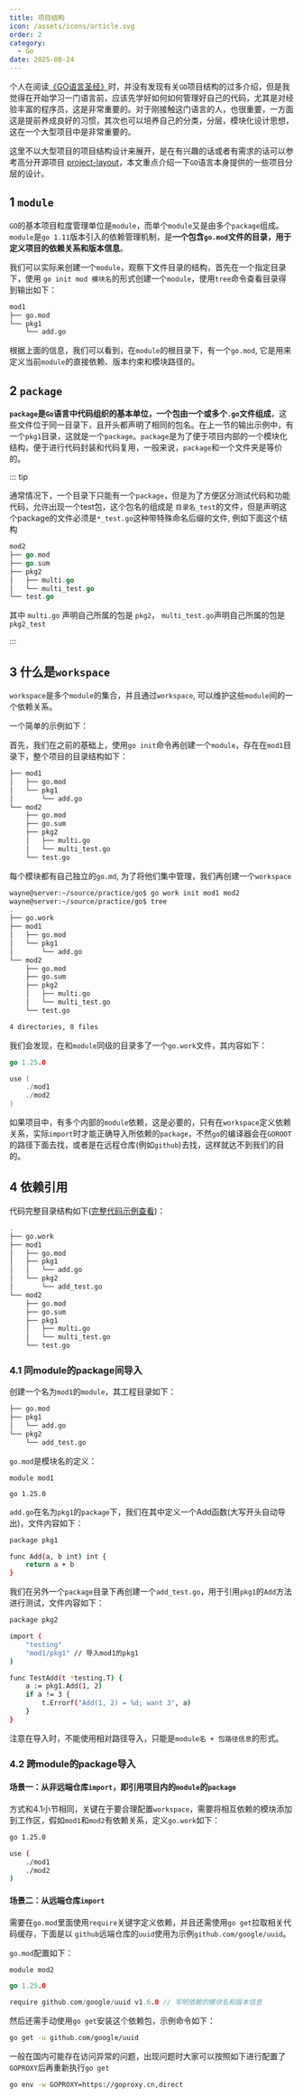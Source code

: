 ```yaml
---
title: 项目结构
icon: /assets/icons/article.svg
order: 2
category:
  - Go
date: 2025-08-24
---
```


个人在阅读[《GO语言圣经》](https://golang-china.github.io/gopl-zh/index.html)时，并没有发现有关`GO`项目结构的过多介绍，但是我觉得在开始学习一门语言前，应该先学好如何如何管理好自己的代码，尤其是对经验丰富的程序员，这是非常重要的。对于刚接触这门语言的人，也很重要，一方面这是提前养成良好的习惯，其次也可以培养自己的分类，分层，模块化设计思想，这在一个大型项目中是非常重要的。

这里不以大型项目的项目结构设计来展开，是在有兴趣的话或者有需求的话可以参考高分开源项目 [project-layout](https://github.com/golang-standards/project-layout)，本文重点介绍一下`GO`语言本身提供的一些项目分层的设计。

## 1 `module`

`GO`的基本项目粒度管理单位是`module`，而单个`module`又是由多个`package`组成。`module`是`go 1.11`版本引入的依赖管理机制，是**一个包含`go.mod`文件的目录，用于定义项目的依赖关系和版本信息**。

我们可以实际来创建一个`module`，观察下文件目录的结构，首先在一个指定目录下，使用 `go init mod 模块名`的形式创建一个`module`，使用`tree`命令查看目录得到输出如下：

```bash
mod1
├── go.mod
└── pkg1
    └── add.go
```

根据上面的信息，我们可以看到，在`module`的根目录下，有一个`go.mod`, 它是用来定义当前`module`的直接依赖、版本约束和模块路径的。

## 2 `package`

**`package`是`Go`语言中代码组织的基本单位，一个包由一个或多个`.go`文件组成**，这些文件位于同一目录下，且开头都声明了相同的包名。在上一节的输出示例中，有一个`pkg1`目录，这就是一个`package`。`package`是为了便于项目内部的一个模块化结构，便于进行代码封装和代码复用，一般来说，`package`和一个文件夹是等价的。

::: tip

通常情况下，一个目录下只能有一个`package`，但是为了方便区分测试代码和功能代码，允许出现一个test包，这个包名的组成是 `目录名_test`的文件，但是声明这个package的文件必须是`*_test.go`这种带特殊命名后缀的文件, 例如下面这个结构

```go
mod2
├── go.mod
├── go.sum
├── pkg2
│   ├── multi.go
│   └── multi_test.go
└── test.go
```

其中 `multi.go` 声明自己所属的包是 `pkg2`， `multi_test.go`声明自己所属的包是`pkg2_test`

:::

## 3 什么是`workspace`

`workspace`是多个`module`的集合，并且通过`workspace`, 可以维护这些`module`间的一个依赖关系。

一个简单的示例如下：

首先，我们在之前的基础上，使用`go init`命令再创建一个`module`，存在在`mod1`目录下，整个项目的目录结构如下：

```bash
├── mod1
│   ├── go.mod
│   └── pkg1
│       └── add.go
└── mod2
    ├── go.mod
    ├── go.sum
    ├── pkg2
    │   ├── multi.go
    │   └── multi_test.go
    └── test.go
```

每个模块都有自己独立的`go.md`, 为了将他们集中管理，我们再创建一个`workspace`

```bash
wayne@server:~/source/practice/go$ go work init mod1 mod2
wayne@server:~/source/practice/go$ tree
.
├── go.work
├── mod1
│   ├── go.mod
│   └── pkg1
│       └── add.go
└── mod2
    ├── go.mod
    ├── go.sum
    ├── pkg2
    │   ├── multi.go
    │   └── multi_test.go
    └── test.go

4 directories, 8 files
```

我们会发现，在和`module`同级的目录多了一个`go.work`文件，其内容如下：

```go
go 1.25.0

use (
	./mod1
	./mod2
)

```

如果项目中，有多个内部的`module`依赖，这是必要的，只有在`workspace`定义依赖关系，实际`import`时才能正确导入所依赖的`package`，不然`go`的编译器会在`GOROOT`的路径下面去找，或者是在远程仓库(例如`github`)去找，这样就达不到我们的目的。

## 4 依赖引用

代码完整目录结构如下([完整代码示例查看](https://github.com/MorseWayne/practice/tree/main/go/project_layout_example))：

```bash
.
├── go.work
├── mod1
│   ├── go.mod
│   ├── pkg1
│   │   └── add.go
│   └── pkg2
│       └── add_test.go
└── mod2
    ├── go.mod
    ├── go.sum
    ├── pkg1
    │   ├── multi.go
    │   └── multi_test.go
    └── test.go

```

### 4.1 同module的package间导入

创建一个名为`mod1`的`module`，其工程目录如下：

```bash
├── go.mod
├── pkg1
│   └── add.go
└── pkg2
    └── add_test.go
```

`go.mod`是模块名的定义：

```
module mod1

go 1.25.0
```

`add.go`在名为`pkg1`的`package`下，我们在其中定义一个Add函数(大写开头自动导出)，文件内容如下：

```bash
package pkg1

func Add(a, b int) int {
	return a + b
}
```

我们在另外一个`package`目录下再创建一个`add_test.go`，用于引用`pkg1`的`Add`方法进行测试，文件内容如下：

```bash
package pkg2

import (
	"testing"
	"mod1/pkg1" // 导入mod1的pkg1
)

func TestAdd(t *testing.T) {
	a := pkg1.Add(1, 2)
	if a != 3 {
		t.Errorf("Add(1, 2) = %d; want 3", a)
	}
}
```

注意在导入时，不能使用相对路径导入，只能是`module名 + 包路径信息`的形式。

### 4.2 跨module的package导入

#### **场景一**：从非远端仓库`import`，即引用项目内的`module`的`package`

方式和4.1小节相同，关键在于要合理配置`workspace`，需要将相互依赖的模块添加到工作区，假如`mod1`和`mod2`有依赖关系，定义`go.work`如下：

```bash
go 1.25.0

use (
	./mod1
	./mod2
)
```

#### **场景二**：从远端仓库`import`

需要在`go.mod`里面使用`require`关键字定义依赖，并且还需使用`go get`拉取相关代码缓存，下面是以 `github`远端仓库的`uuid`使用为示例`github.com/google/uuid`。

`go.mod`配置如下：

```go
module mod2

go 1.25.0

require github.com/google/uuid v1.6.0 // 写明依赖的模块名和版本信息
```

然后还需手动使用`go get`安装这个依赖包，示例命令如下：

```bash
go get -u github.com/google/uuid
```

一般在国内可能存在访问异常的问题，出现问题时大家可以按照如下进行配置了`GOPROXY`后再重新执行`go get`

```bash
go env -w GOPROXY=https://goproxy.cn,direct
```